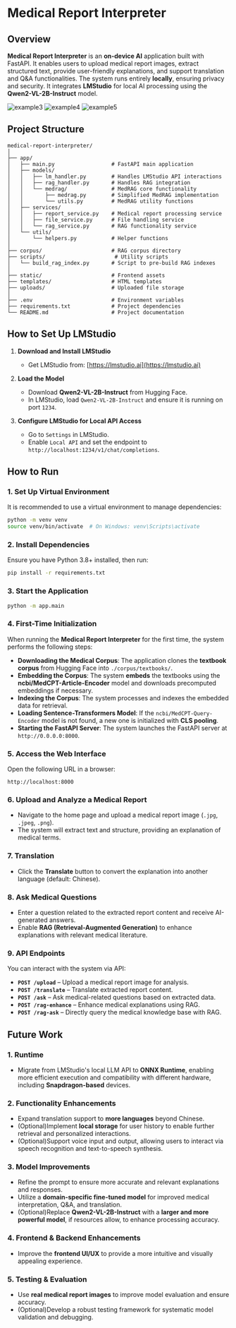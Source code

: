 # Medical Report Interpreter

## Overview
**Medical Report Interpreter** is an **on-device AI** application built with FastAPI. It enables users to upload medical report images, extract structured text, provide user-friendly explanations, and support translation and Q&A functionalities. The system runs entirely **locally**, ensuring privacy and security. It integrates **LMStudio** for local AI processing using the **Qwen2-VL-2B-Instruct** model.

![example3](example/ss3.png)
![example4](example/ss4.png)
![example5](example/ss5.png)


## Project Structure
```
medical-report-interpreter/
│
├── app/
│   ├── main.py                  # FastAPI main application
│   ├── models/
│   │   ├── lm_handler.py        # Handles LMStudio API interactions
│   │   ├── rag_handler.py       # Handles RAG integration
│   │   └── medrag/              # MedRAG core functionality
│   │       ├── medrag.py        # Simplified MedRAG implementation
│   │       └── utils.py         # MedRAG utility functions
│   ├── services/
│   │   ├── report_service.py    # Medical report processing service
│   │   ├── file_service.py      # File handling service
│   │   └── rag_service.py       # RAG functionality service
│   └── utils/
│       └── helpers.py           # Helper functions
│
├── corpus/                      # RAG corpus directory
├── scripts/                      # Utility scripts
│   └── build_rag_index.py       # Script to pre-build RAG indexes
│
├── static/                      # Frontend assets
├── templates/                   # HTML templates
├── uploads/                     # Uploaded file storage
│
├── .env                         # Environment variables
├── requirements.txt             # Project dependencies
└── README.md                    # Project documentation
```

## How to Set Up LMStudio
1. **Download and Install LMStudio**
   - Get LMStudio from: [https://lmstudio.ai](https://lmstudio.ai)

2. **Load the Model**
   - Download **Qwen2-VL-2B-Instruct** from Hugging Face.
   - In LMStudio, load `Qwen2-VL-2B-Instruct` and ensure it is running on port `1234`.

3. **Configure LMStudio for Local API Access**
   - Go to `Settings` in LMStudio.
   - Enable `Local API` and set the endpoint to `http://localhost:1234/v1/chat/completions`.

## How to Run

### 1. Set Up Virtual Environment

It is recommended to use a virtual environment to manage dependencies:

```bash
python -m venv venv
source venv/bin/activate  # On Windows: venv\Scripts\activate
```

### 2. Install Dependencies

Ensure you have Python 3.8+ installed, then run:

```bash
pip install -r requirements.txt
```

### 3. Start the Application

```bash
python -m app.main
```

### 4. First-Time Initialization

When running the **Medical Report Interpreter** for the first time, the system performs the following steps:

- **Downloading the Medical Corpus**: The application clones the **textbook corpus** from Hugging Face into `./corpus/textbooks/`.
- **Embedding the Corpus**: The system **embeds** the textbooks using the **ncbi/MedCPT-Article-Encoder** model and downloads precomputed embeddings if necessary.
- **Indexing the Corpus**: The system processes and indexes the embedded data for retrieval.
- **Loading Sentence-Transformers Model**: If the `ncbi/MedCPT-Query-Encoder` model is not found, a new one is initialized with **CLS pooling**.
- **Starting the FastAPI Server**: The system launches the FastAPI server at `http://0.0.0.0:8000`.

### 5. Access the Web Interface

Open the following URL in a browser:

```
http://localhost:8000
```

### 6. Upload and Analyze a Medical Report

- Navigate to the home page and upload a medical report image (`.jpg`, `.jpeg`, `.png`).
- The system will extract text and structure, providing an explanation of medical terms.

### 7. Translation

- Click the **Translate** button to convert the explanation into another language (default: Chinese).

### 8. Ask Medical Questions

- Enter a question related to the extracted report content and receive AI-generated answers.
- Enable **RAG (Retrieval-Augmented Generation)** to enhance explanations with relevant medical literature.

### 9. API Endpoints

You can interact with the system via API:

- **`POST /upload`** – Upload a medical report image for analysis.
- **`POST /translate`** – Translate extracted report content.
- **`POST /ask`** – Ask medical-related questions based on extracted data.
- **`POST /rag-enhance`** – Enhance medical explanations using RAG.
- **`POST /rag-ask`** – Directly query the medical knowledge base with RAG.

## Future Work
### 1. **Runtime**
- Migrate from LMStudio's local LLM API to **ONNX Runtime**, enabling more efficient execution and compatibility with different hardware, including **Snapdragon-based** devices.

### 2. Functionality Enhancements
- Expand translation support to **more languages** beyond Chinese.
- (Optional)Implement **local storage** for user history to enable further retrieval and personalized interactions.
- (Optional)Support voice input and output, allowing users to interact via speech recognition and text-to-speech synthesis.


### 3. Model Improvements
- Refine the prompt to ensure more accurate and relevant explanations and responses.
- Utilize a **domain-specific fine-tuned model** for improved medical interpretation, Q&A, and translation.
- (Optional)Replace **Qwen2-VL-2B-Instruct** with a **larger and more powerful model**, if resources allow, to enhance processing accuracy.

### 4. Frontend & Backend Enhancements
- Improve the **frontend UI/UX** to provide a more intuitive and visually appealing experience.

### 5. Testing & Evaluation
- Use **real medical report images** to improve model evaluation and ensure accuracy.
- (Optional)Develop a robust testing framework for systematic model validation and debugging.
